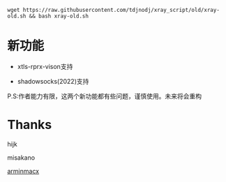 ```shell
wget https://raw.githubusercontent.com/tdjnodj/xray_script/old/xray-old.sh && bash xray-old.sh
```

# 新功能

- xtls-rprx-vison支持

- shadowsocks(2022)支持

P.S:作者能力有限，这两个新功能都有些问题，谨慎使用。未来将会重构

# Thanks

hijk

misakano

[arminmacx](https://github.com/arminmacx/)
